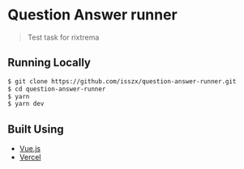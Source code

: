 # Question Answer runner

> Test task for rixtrema

## Running Locally

```bash
$ git clone https://github.com/isszx/question-answer-runner.git
$ cd question-answer-runner
$ yarn
$ yarn dev
```

## Built Using

- [Vue.js](https://vuejs.org/)
- [Vercel](https://vercel.com)
